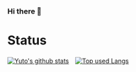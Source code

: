 ### Hi there 👋

<!--
**n199603/n199603** is a ✨ _special_ ✨ repository because its `README.md` (this file) appears on your GitHub profile.

Here are some ideas to get you started:

- 🔭 I’m currently working on ...
- 🌱 I’m currently learning ...
- 👯 I’m looking to collaborate on ...
- 🤔 I’m looking for help with ...
- 💬 Ask me about ...
- 📫 How to reach me: ...
- 😄 Pronouns: ...
- ⚡ Fun fact: ...
-->

# Status
<!-- リポジトリステータス -->
[![Yuto's github stats](https://github-readme-stats.vercel.app/api?username=n199603&hide=contribs&count_private=true&show_icons=true&theme=tokyonight)](https://github.com/n199603/)　<!-- ソースコード統計 -->[![Top used Langs](https://github-readme-stats.vercel.app/api/top-langs/?username=n199603&layout=compact&theme=tokyonight)](https://github.com/n199603/)
